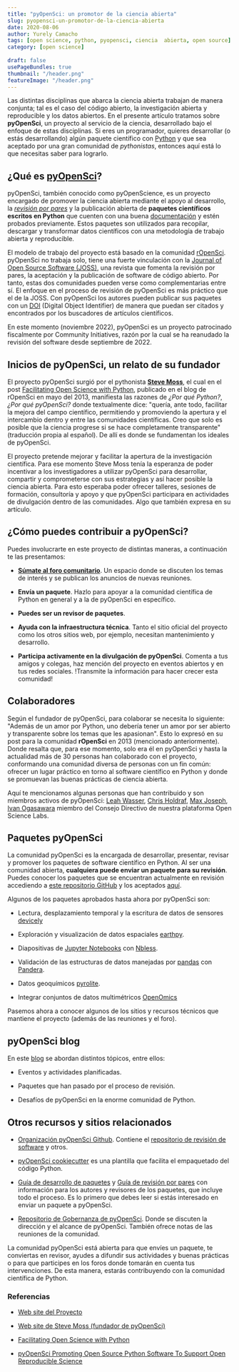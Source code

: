 ```yaml
---
title: "pyOpenSci: un promotor de la ciencia abierta"
slug: pyopensci-un-promotor-de-la-ciencia-abierta
date: 2020-08-06
author: Yurely Camacho
tags: [open science, python, pyopensci, ciencia  abierta, open source]
category: [open science]
 
draft: false
usePageBundles: true
thumbnail: "/header.png"
featureImage: "/header.png"
---
```



<!-- # pyOpenSci: un promotor de la ciencia abierta -->
<!-- **Por Yurely Camacho** -->



Las distintas disciplinas que abarca la ciencia abierta trabajan de
manera conjunta; tal es el caso del código abierto, la investigación
abierta y reproducible y los datos abiertos. En el presente artículo
tratamos sobre **pyOpenSci**, un proyecto al servicio de la ciencia,
desarrollado bajo el enfoque de estas disciplinas. Si eres un
programador, quieres desarrollar (o estás desarrollando) algún paquete
científico con
[Python](https://opensciencelabs.org/blog/razones-para-usar-python-en-tu-proximo-proyecto-de-investigacion/)
y que sea aceptado por una gran comunidad de *pythonistas*, entonces
aquí está lo que necesitas saber para lograrlo.

<!-- TEASER_END -->

## ¿Qué es [pyOpenSci](https://www.pyopensci.org/)?

pyOpenSci, también conocido como pyOpenScience, es un proyecto encargado
de promover la ciencia abierta mediante el apoyo al desarrollo, la
[*revisión por
pares*](https://es.wikipedia.org/wiki/Revisi%C3%B3n_por_pares) y la
publicación abierta de **paquetes científicos escritos en Python** que
cuenten con una buena
[documentación](https://opensciencelabs.org/blog/como-documentar-tu-proyecto-de-ciencia-abierta/)
y estén probados previamente. Estos paquetes son utilizados para
recopilar, descargar y transformar datos científicos con una metodología
de trabajo abierta y reproducible.

El modelo de trabajo del proyecto está basado en la comunidad
[rOpenSci](https://ropensci.org/). pyOpenSci no trabaja solo, tiene una
fuerte vinculación con la [Journal of Open Source Software
(JOSS)](https://joss.theoj.org/), una revista que fomenta la revisión
por pares, la aceptación y la publicación de software de código abierto.
Por tanto, estas dos comunidades pueden verse como complementarias entre
sí. El enfoque en el proceso de revisión de pyOpenSci es más práctico
que el de la JOSS. Con pyOpenSci los autores pueden publicar sus
paquetes con un [DOI](https://www.doi.org/) (Digital Object Identifier)
de manera que puedan ser citados y encontrados por los buscadores de
artículos científicos.

En este momento (noviembre 2022), pyOpenSci es un proyecto patrocinado
fiscalmente por Community Initiatives, razón por la cual se ha reanudado
la revisión del software desde septiembre de 2022.

## Inicios de pyOpenSci, un relato de su fundador

El proyecto pyOpenSci surgió por el pythonista [**Steve
Moss**](https://about.me/gawbul), el cual en el post [Facilitating Open
Science with Python](https://ropensci.org/blog/2013/05/16/pyopensci/),
publicado en el blog de rOpenSci en mayo del 2013, manifiesta las
razones de *¿Por qué Python?*, *¿Por qué pyOpenSci?* donde textualmente
dice: "quería, ante todo, facilitar la mejora del campo científico,
permitiendo y promoviendo la apertura y el intercambio dentro y entre
las comunidades científicas. Creo que solo es posible que la ciencia
progrese si se hace completamente transparente" (traducción propia al
español). De allí es donde se fundamentan los ideales de pyOpenSci.

El proyecto pretende mejorar y facilitar la apertura de la investigación
científica. Para ese momento Steve Moss tenía la esperanza de poder
incentivar a los investigadores a utilizar pyOpenSci para desarrollar,
compartir y comprometerse con sus estrategias y así hacer posible la
ciencia abierta. Para esto esperaba poder ofrecer talleres, sesiones de
formación, consultoría y apoyo y que pyOpenSci participara en
actividades de divulgación dentro de las comunidades. Algo que también
expresa en su artículo.

## ¿Cómo puedes contribuir a pyOpenSci?

Puedes involucrarte en este proyecto de distintas maneras, a
continuación te las presentamos:

- [**Súmate al foro comunitario**](https://pyopensci.discourse.group/).
  Un espacio donde se discuten los temas de interés y se publican los
  anuncios de nuevas reuniones.

- **Envía un paquete**. Hazlo para apoyar a la comunidad científica de
  Python en general y a la de pyOpenSci en específico.

- **Puedes ser un revisor de paquetes**.

- **Ayuda con la infraestructura técnica**. Tanto el sitio oficial del
  proyecto como los otros sitios web, por ejemplo, necesitan
  mantenimiento y desarrollo.

- **Participa activamente en la divulgación de pyOpenSci**. Comenta a
  tus amigos y colegas, haz mención del proyecto en eventos abiertos y
  en tus redes sociales. !Transmite la información para hacer crecer
  esta comunidad!

## Colaboradores

Según el fundador de pyOpenSci, para colaborar se necesita lo siguiente:
"Además de un amor por Python, uno debería tener un amor por ser abierto
y transparente sobre los temas que les apasionan". Esto lo expresó en su
post para la comunidad **rOpenSci** en 2013 (mencionado anteriormente).
Donde resalta que, para ese momento, solo era él en pyOpenSci y hasta la
actualidad más de 30 personas han colaborado con el proyecto,
conformando una comunidad diversa de personas con un fin común: ofrecer
un lugar práctico en torno al software científico en Python y donde se
promuevan las buenas prácticas de ciencia abierta.

Aquí te mencionamos algunas personas que han contribuido y son miembros
activos de pyOpenSci: [Leah Wasser](https://github.com/lwasser), [Chris
Holdraf](https://github.com/choldgraf), [Max
Joseph](https://github.com/mbjoseph), [Ivan
Ogasawara](https://github.com/xmnlab) miembro del Consejo Directivo de
nuestra plataforma Open Science Labs.

## Paquetes pyOpenSci

La comunidad pyOpenSci es la encargada de desarrollar, presentar,
revisar y promover los paquetes de software científico en Python. Al ser
una comunidad abierta, **cualquiera puede enviar un paquete para su
revisión**. Puedes conocer los paquetes que se encuentran actualmente en
revisión accediendo a [este repositorio
GitHub](https://github.com/pyOpenSci/software-review/issues) y los
aceptados [aquí](https://www.pyopensci.org/python-packages/).

Algunos de los paquetes aprobados hasta ahora por pyOpenSci son:

- Lectura, desplazamiento temporal y la escritura de datos de sensores
  [devicely](https://github.com/hpi-dhc/devicely)

- Exploración y visualización de datos espaciales
  [earthpy](https://github.com/earthlab/earthpy).

- Diapositivas de [Jupyter Notebooks](
https://opensciencelabs.org/blog/ya-probado-los-cuadernos-de-jupyter-te-explicamos-que-son-y-como-te-ayudaran-en-tu-proxima-investigacion/) con
  [Nbless](https://github.com/py4ds/nbless).

- Validación de las estructuras de datos manejadas por
  [pandas](https://pandas.pydata.org/) con
  [Pandera](https://github.com/pandera-dev/pandera).

- Datos geoquímicos
  [pyrolite](https://github.com/morganjwilliams/pyrolite).

- Integrar conjuntos de datos multimétricos
  [OpenOmics](https://github.com/JonnyTran/OpenOmics)

Pasemos ahora a conocer algunos de los sitios y recursos técnicos que
mantiene el proyecto (además de las reuniones y el foro).

## pyOpenSci blog

En este [blog](https://www.pyopensci.org/blog/) se abordan distintos
tópicos, entre ellos:

- Eventos y actividades planificadas.

- Paquetes que han pasado por el proceso de revisión.

- Desafíos de pyOpenSci en la enorme comunidad de Python.

## Otros recursos y sitios relacionados

- [Organización pyOpenSci Github](https://github.com/pyOpenSci).
  Contiene el [repositorio de revisión de
  software](https://github.com/pyOpenSci/software-review) y otros.

- [pyOpenSci
  cookiecutter](https://cookiecutter-pyopensci.readthedocs.io/en/latest/)
  es una plantilla que facilita el empaquetado del código Python.

- [Guía de desarrollo de
  paquetes](https://www.pyopensci.org/python-package-guide/) y [Guía de
  revisión por pares](https://www.pyopensci.org/peer-review-guide/) con
  información para los autores y revisores de los paquetes, que incluye
  todo el proceso. Es lo primero que debes leer si estás interesado en
  enviar un paquete a pyOpenSci.

- [Repositorio de Gobernanza de
  pyOpenSci](https://github.com/pyOpenSci/governance). Donde se discuten
  la dirección y el alcance de pyOpenSci. También ofrece notas de las
  reuniones de la comunidad.

La comunidad pyOpenSci está abierta para que envíes un paquete, te
conviertas en revisor, ayudes a difundir sus actividades y buenas
prácticas o para que participes en los foros donde tomarán en cuenta tus
intervenciones. De esta manera, estarás contribuyendo con la comunidad
científica de Python.

### Referencias

- [Web site del Proyecto](https://www.pyopensci.org/)

- [Web site de Steve Moss (fundador de
  pyOpenSci)](https://about.me/gawbul)

- [Facilitating Open Science with
  Python](https://ropensci.org/blog/2013/05/16/pyopensci/)

- [pyOpenSci Promoting Open Source Python Software To Support Open
  Reproducible
  Science](https://ui.adsabs.harvard.edu/abs/2019AGUFMNS21A..13W/abstract)
